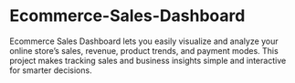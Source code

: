 # Ecommerce-Sales-Dashboard
Ecommerce Sales Dashboard lets you easily visualize and analyze your online store’s sales, revenue, product trends, and payment modes. This project makes tracking sales and business insights simple and interactive for smarter decisions.

